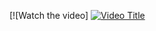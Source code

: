 [![Watch the video]
[![Video Title](https://i.vimeocdn.com/video/1800540969-4bbbe40f57413bdf4cb605ee7f9d9b9d1dc4af99d6ba9b29cb2117dae23b7771-d?w=640)](https://player.vimeo.com/video/914186933)

